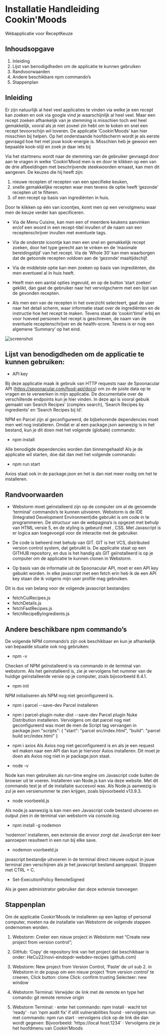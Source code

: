 # Installatie Handleiding Cookin'Moods
Webapplicatie voor ReceptKeuze

## Inhoudsopgave

1. Inleiding
2. Lijst van benodigdheden om de applicatie te kunnen gebruiken
3. Randvoorwaarden
4. Andere beschikbare npm commando’s
5. Stappenplan


## Inleiding

Er zijn natuurlijk al heel veel applicaties te vinden via welke je een recept kan zoeken en ook via google vind je waarschijnlijk al heel veel. Maar een recept zoeken afhankelijk van je stemming is misschien toch wel heel gemakkelijk, vooral als je niet zoveel zin hebt om te koken en snel een recept tevoorschijn wil toveren.
De applicatie ‘Cookin’Moods’ kan hier misschien bij helpen. Op het onderstaande hoofdscherm wordt je als eerste gevraagd hoe het met jouw kook-energie is. Misschien heb je gewoon een bepaalde kook-stijl en zoek je daar iets bij

Via het startmenu wordt naar de stemming van de gebruiker gevraagd door aan te vragen in welke ‘Cookin’Mood men is en door te klikken op een van de drie afbeeldingen met beschrijvende steekwoorden ernaast, kan men dit aangeven. 
De keuzes die hij heeft zijn:

1. nieuwe recepten of recepten van een specifieke keuken,
2. snelle gemakkelijke recepten waar men tevens de optie heeft ‘gezonde’ recepten uit te filteren.
3. of een recept op basis van ingrediënten in huis.

Door te klikken op één van icoontjes, komt men op een vervolgmenu waar men de keuze verder kan specificeren. 
* Via de Menu Cuisine, kan men een of meerdere keukens aanvinken en/of een woord in een recept-titel invullen of de naam van een receptenschrijver invullen met eventuele tags.
* Via de onderste icoontje kan men een snel en gemakkelijk recept zoeken, door het type gerecht aan te vinken en de ‘maximale bereidingstijd’ van het recept. Via de ‘Whole 30’ kan men waarborgen dat de getoonde recepten voldoen aan de ‘gezonde’ maaltijdschijf.
* Via de middelste optie kan men zoeken op basis van ingrediënten, die men eventueel al in huis heeft.
* Heeft men een aantal opties ingevuld, en op de button ‘start zoeken’ geklikt, dan gaat de gebruiker naar het vervolgscherm met een lijst van de gevonden recepten.

* Als men een van de recepten in het overzicht selecteert, gaat de user naar het detail scherm, waar informatie staat over de ingrediënten en de instructie hoe het recept te maken. Tevens staat de ‘cookin’time’ erbij en voor hoeveel personen het recept is geschreven, de naam van de eventuele receptenschrijver en de health-score. Tevens is er nog een algemene ‘Summary’ op het eind.


![screenshot](./src/assets/screenshots/screenshot-main.jpg)

## Lijst van benodigdheden om de applicatie te kunnen gebruiken: 

* API key

Bij deze applicatie maak ik gebruik van HTTP requests naar de Spoonacular API (https://spoonacular.com/food-api/docs) om zo de juiste data op te vragen en te verwerken in mijn applicatie. De documentatie over de verschillende endpoints kun je hier vinden.
In deze api is vooral gebuik gemaakt van Search Recipes’ (complex search), ‘Search Recipes by ingredients’ en ‘Search Recipes bij Id’.

NPM en Parcel zijn al geconfigureerd, de bijbehorende dependencies moet men wel nog  installeren. 
Omdat er al een package.json aanwezig is in het bestand, kun je dit doen met het volgende (globale) commando:

* npm install

Alle benodigde dependencies worden dan binnengehaald! Als je de applicatie wil starten, doe dat dan met het volgende commando:
* npm run start

Axios staat ook in de package.json en het is dan niet meer nodig om het te installeren.
 


## Randvoorwaarden

* Webstorm moet geïnstalleerd zijn op de computer om al de genoemde ‘terminal’ commando’s te kunnen uitvoeren. Webstorm is de IDE (Integrated Development Environment)die gebruikt is om code in te programmeren. De structuur van de webpagina’s is opgezet met behulp van HTML versie 5, en de styling is gebeurd met , CSS. Met Javascript is er logica aan toegevoegd voor de interactie met de gebruiker.
* De code is beheerd met behulp van GIT. 
GIT is het VCS, distributed version control system, dat gebruikt is. De applicatie staat op een GITHUB repository, en dus is het handig als GIT geïnstalleerd is op je computer om de applicatie te kunnen clonen in Webstorm. 

* Op basis van de informatie uit de Spoonacular API, moet er een API key gebuikt worden. In elke javascript met een fetch erin heb ik de een API key staan die ik volgens mijn user profile mag gebruiken.

Dit is dus van belang voor de volgende javascript bestandjes:
* fetchCuiRecipes.js
* fetchDetails.js
* fetchFastRecipes.js
* fetchRecipeByIngredients.js


## Andere beschikbare npm commando’s

De volgende NPM commando’s zijn ook beschikbaar en kun je afhankelijk van bepaalde situatie ook nog gebruiken:
* npm -v

Checken of NPM geïnstalleerd is via commando in de terminal van webstorm. 
Als het geinstalleerd is, zie je vervolgens het nummer van de huidige geïnstalleerde versie op je computer, zoals bijvoorbeeld 6.4.1.
* npm init

NPM initialiseren als NPM nog niet geconfigureerd is.

* npm i parcel --save-dev
Parcel installeren

* npm i parcel-plugin-nuke-dist --save-dev
Parcel plugin Nuke Distribution installeren. 
Vervolgens om dat parcel nog niet geconfigureerd was moet de men de Script tag vervangen in package.json 
"scripts": { "start": "parcel src/index.html", "build": "parcel build src/index.html" }

* npm i axios
Als Axios nog niet geconfigureerd is en als je een request wil maken naar een API dan kun je hiervoor Axios installeren. Dit moet je doen als Axios nog niet in je package.json staat. 
* node -v

Node kan men gebruiken als run-time engine om Javascript code buiten de browser uit te voeren. Installeren van Node.js kan via deze website. Met dit commando test je of de installatie succesvol was. Als Node.js aanwezig is zul je een versienummer te zien krijgen, zoals bijvoorbeeld v13.9.3.
* node voorbeeld.js

Als node.js aanwezig is kan men een Javascript code bestand uitvoeren en output zien in de terminal van webstorm via console.log. 
* npm install -g nodemon

‘nodemon’ installeren, een extensie die ervoor zorgt dat JavaScript één keer aanroepen resulteert in een run bij elke save.
* nodemon voorbeeld.js

javascript bestandje uitvoeren in de terminal direct nieuwe output in jouw terminal zien verschijnen als je het javascript bestand aangepast. Stoppen met CTRL + C.
* Set-ExecutionPolicy RemoteSigned

Als je geen administrator gebruiker dan deze extensie toevoegen
 


## Stappenplan

Om de applicatie Cookin’Moods te installeren op een laptop of personal computer, moeten na de installatie van Webstorm de volgende stappen ondernomen worden.
 
1. Webstorm:
Creëer een nieuw project in Webstorm met “Create new project from version control”;
2. GitHub:
‘Copy’ de repository link van het project dat beschikbaar is onder:
	 HeCu22/novi-eindopdr-webdev-recipes (github.com)
3. Webstorm: 
New project from Version Control,
‘Paste’ de url sub 2. in Webstorm in de popup om een nieuw project ‘from version control’ te creeren,
	Click button: 
	clone
	Click: 
	confirm trusting 
	Selecteer: 
	new window 
4. Webstorm Terminal:
	Verwijder de link met de remote en type het comando:
	git remote remove origin
	 
5. Webstorm Terminal:
· enter het commando:
npm install
· wacht tot ‘ready’
· run ‘npm audit fix’ if still vulnerabilities found
· vervolgens run met commando:
	npm run start
· vervolgens click op de link die dan wordt gegeven: Bijvoorbeeld: ‘https://local host:1234’
· Vervolgens zie je het hoofdmenu van Cookin’Moods

